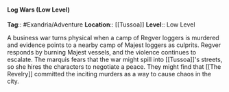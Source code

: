 #### Log Wars (Low Level)
**Tag**:: #Exandria/Adventure
**Location**:: [[Tussoa]]
**Level**:: Low Level

 A business war turns physical when a camp of Regver loggers is murdered and evidence points to a nearby camp of Majest loggers as culprits. Regver responds by burning Majest vessels, and the violence continues to escalate. The marquis fears that the war might spill into [[Tussoa]]'s streets, so she hires the characters to negotiate a peace. They might find that [[The Revelry]] committed the inciting murders as a way to cause chaos in the city.
